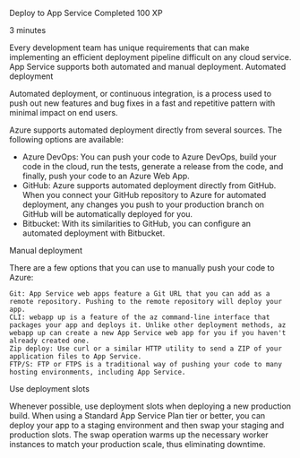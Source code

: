 Deploy to App Service
Completed 100 XP

3 minutes

Every development team has unique requirements that can make implementing an efficient deployment pipeline difficult on any cloud service. App Service supports both automated and manual deployment.
Automated deployment

Automated deployment, or continuous integration, is a process used to push out new features and bug fixes in a fast and repetitive pattern with minimal impact on end users.

Azure supports automated deployment directly from several sources. The following options are available:

- Azure DevOps: You can push your code to Azure DevOps, build your code in the cloud, run the tests, generate a release from the code, and finally, push your code to an Azure Web App.
- GitHub: Azure supports automated deployment directly from GitHub. When you connect your GitHub repository to Azure for automated deployment, any changes you push to your production branch on GitHub will be automatically deployed for you.
- Bitbucket: With its similarities to GitHub, you can configure an automated deployment with Bitbucket.

Manual deployment

There are a few options that you can use to manually push your code to Azure:

    Git: App Service web apps feature a Git URL that you can add as a remote repository. Pushing to the remote repository will deploy your app.
    CLI: webapp up is a feature of the az command-line interface that packages your app and deploys it. Unlike other deployment methods, az webapp up can create a new App Service web app for you if you haven't already created one.
    Zip deploy: Use curl or a similar HTTP utility to send a ZIP of your application files to App Service.
    FTP/S: FTP or FTPS is a traditional way of pushing your code to many hosting environments, including App Service.

Use deployment slots

Whenever possible, use deployment slots when deploying a new production build. When using a Standard App Service Plan tier or better, you can deploy your app to a staging environment and then swap your staging and production slots. The swap operation warms up the necessary worker instances to match your production scale, thus eliminating downtime.
